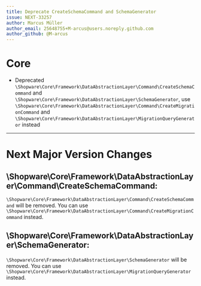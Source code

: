 ```yaml
---
title: Deprecate CreateSchemaCommand and SchemaGenerator 
issue: NEXT-33257
author: Marcus Müller
author_email: 25648755+M-arcus@users.noreply.github.com
author_github: @M-arcus
---
```

# Core
* Deprecated `\Shopware\Core\Framework\DataAbstractionLayer\Command\CreateSchemaCommand` and `\Shopware\Core\Framework\DataAbstractionLayer\SchemaGenerator`, use `\Shopware\Core\Framework\DataAbstractionLayer\Command\CreateMigrationCommand` and `\Shopware\Core\Framework\DataAbstractionLayer\MigrationQueryGenerator` instead
___
# Next Major Version Changes

## \Shopware\Core\Framework\DataAbstractionLayer\Command\CreateSchemaCommand:
`\Shopware\Core\Framework\DataAbstractionLayer\Command\CreateSchemaCommand` will be removed. You can use `\Shopware\Core\Framework\DataAbstractionLayer\Command\CreateMigrationCommand` instead.

## \Shopware\Core\Framework\DataAbstractionLayer\SchemaGenerator:
`\Shopware\Core\Framework\DataAbstractionLayer\SchemaGenerator` will be removed. You can use `\Shopware\Core\Framework\DataAbstractionLayer\MigrationQueryGenerator` instead.
